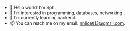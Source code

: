 - 👋 Hello world! I'm Sph.
- 👀 I’m interested in programming, databases, networking..
- 🌱 I’m currently learning backend.
- 📫 You can reach me on my email: nnlice013@gmail.com.
